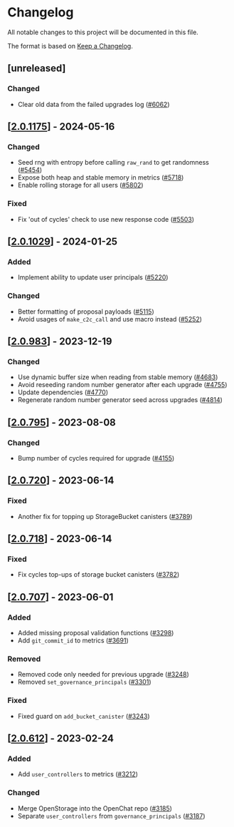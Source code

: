 # Changelog
All notable changes to this project will be documented in this file.

The format is based on [Keep a Changelog](https://keepachangelog.com/en/1.0.0/).

## [unreleased]

### Changed

- Clear old data from the failed upgrades log ([#6062](https://github.com/open-chat-labs/open-chat/pull/6062))

## [[2.0.1175](https://github.com/open-chat-labs/open-chat/releases/tag/v2.0.1175-storage_index)] - 2024-05-16

### Changed

- Seed rng with entropy before calling `raw_rand` to get randomness ([#5454](https://github.com/open-chat-labs/open-chat/pull/5454))
- Expose both heap and stable memory in metrics ([#5718](https://github.com/open-chat-labs/open-chat/pull/5718))
- Enable rolling storage for all users ([#5802](https://github.com/open-chat-labs/open-chat/pull/5802))

### Fixed

- Fix 'out of cycles' check to use new response code ([#5503](https://github.com/open-chat-labs/open-chat/pull/5503))

## [[2.0.1029](https://github.com/open-chat-labs/open-chat/releases/tag/v2.0.1029-storage_index)] - 2024-01-25

### Added

- Implement ability to update user principals ([#5220](https://github.com/open-chat-labs/open-chat/pull/5220))

### Changed

- Better formatting of proposal payloads ([#5115](https://github.com/open-chat-labs/open-chat/pull/5115))
- Avoid usages of `make_c2c_call` and use macro instead ([#5252](https://github.com/open-chat-labs/open-chat/pull/5252))

## [[2.0.983](https://github.com/open-chat-labs/open-chat/releases/tag/v2.0.983-storage_index)] - 2023-12-19

### Changed

- Use dynamic buffer size when reading from stable memory ([#4683](https://github.com/open-chat-labs/open-chat/pull/4683))
- Avoid reseeding random number generator after each upgrade ([#4755](https://github.com/open-chat-labs/open-chat/pull/4755))
- Update dependencies ([#4770](https://github.com/open-chat-labs/open-chat/pull/4770))
- Regenerate random number generator seed across upgrades ([#4814](https://github.com/open-chat-labs/open-chat/pull/4814))

## [[2.0.795](https://github.com/open-chat-labs/open-chat/releases/tag/v2.0.795-storage_index)] - 2023-08-08

### Changed

- Bump number of cycles required for upgrade ([#4155](https://github.com/open-chat-labs/open-chat/pull/4155))

## [[2.0.720](https://github.com/open-chat-labs/open-chat/releases/tag/v2.0.720-storage_index)] - 2023-06-14

### Fixed

- Another fix for topping up StorageBucket canisters ([#3789](https://github.com/open-chat-labs/open-chat/pull/3789))

## [[2.0.718](https://github.com/open-chat-labs/open-chat/releases/tag/v2.0.718-storage_index)] - 2023-06-14

### Fixed

- Fix cycles top-ups of storage bucket canisters ([#3782](https://github.com/open-chat-labs/open-chat/pull/3782))

## [[2.0.707](https://github.com/open-chat-labs/open-chat/releases/tag/v2.0.707-storage_index)] - 2023-06-01

### Added

- Added missing proposal validation functions ([#3298](https://github.com/open-chat-labs/open-chat/pull/3298))
- Add `git_commit_id` to metrics ([#3691](https://github.com/open-chat-labs/open-chat/pull/3691))

### Removed

- Removed code only needed for previous upgrade ([#3248](https://github.com/open-chat-labs/open-chat/pull/3248))
- Removed `set_governance_principals` ([#3301](https://github.com/open-chat-labs/open-chat/pull/3301))

### Fixed

- Fixed guard on `add_bucket_canister` ([#3243](https://github.com/open-chat-labs/open-chat/pull/3243))

## [[2.0.612](https://github.com/open-chat-labs/open-chat/releases/tag/v2.0.612-storage_index)] - 2023-02-24

### Added

- Add `user_controllers` to metrics ([#3212](https://github.com/open-chat-labs/open-chat/pull/3212))

### Changed

- Merge OpenStorage into the OpenChat repo ([#3185](https://github.com/open-chat-labs/open-chat/pull/3185))
- Separate `user_controllers` from `governance_principals` ([#3187](https://github.com/open-chat-labs/open-chat/pull/3187))